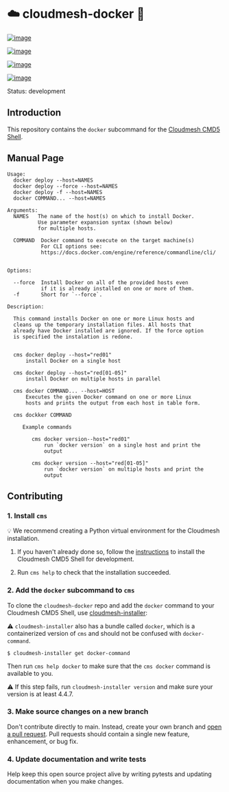 # :cloud: cloudmesh-docker :whale:


[![image](https://img.shields.io/travis/TankerHQ/cloudmesh-bar.svg?branch=main)](https://travis-ci.org/TankerHQ/cloudmesn-bar)

[![image](https://img.shields.io/pypi/pyversions/cloudmesh-bar.svg)](https://pypi.org/project/cloudmesh-bar)

[![image](https://img.shields.io/pypi/v/cloudmesh-bar.svg)](https://pypi.org/project/cloudmesh-bar/)

[![image](https://img.shields.io/github/license/TankerHQ/python-cloudmesh-bar.svg)](https://github.com/TankerHQ/python-cloudmesh-bar/blob/main/LICENSE)

Status: development

## Introduction


This repository contains the `docker` subcommand for the
[Cloudmesh CMD5 Shell](https://github.com/cloudmesh/cloudmesh.cmd5).

## Manual Page

```
Usage:
  docker deploy --host=NAMES
  docker deploy --force --host=NAMES
  docker deploy -f --host=NAMES
  docker COMMAND... --host=NAMES

Arguments:
  NAMES   The name of the host(s) on which to install Docker.
          Use parameter expansion syntax (shown below)
          for multiple hosts.

  COMMAND  Docker command to execute on the target machine(s)
           For CLI options see:
           https://docs.docker.com/engine/reference/commandline/cli/


Options:

  --force  Install Docker on all of the provided hosts even
           if it is already installed on one or more of them.
  -f       Short for `--force`.

Description:

  This command installs Docker on one or more Linux hosts and
  cleans up the temporary installation files. All hosts that
  already have Docker installed are ignored. If the force option
  is specified the instalation is redone.


  cms docker deploy --host="red01"
      install Docker on a single host

  cms docker deploy --host="red[01-05]"
      install Docker on multiple hosts in parallel

  cms docker COMMAND... --host=HOST
      Executes the given Docker command on one or more Linux
      hosts and prints the output from each host in table form.

  cms dockker COMMAND

     Example commands

        cms docker version--host="red01"
            run `docker version` on a single host and print the
            output

        cms docker version --host="red[01-05]"
            run `docker version` on multiple hosts and print the
            output

```



## Contributing

### 1. Install `cms`

:bulb: We recommend creating a Python virtual environment for the
Cloudmesh installation.

1. If you haven't already done so, follow the
   [instructions](https://github.com/cloudmesh/get#notice---developer-install-with-cloudmesh-installer)
   to install the Cloudmesh CMD5 Shell for development.

2. Run `cms help` to check that the installation succeeded.

### 2. Add the `docker` subcommand to `cms`

To clone the `cloudmesh-docker` repo and add the `docker` command to
your Cloudmesh CMD5 Shell, use
[cloudmesh-installer](https://github.com/cloudmesh/cloudmesh-installer):

:warning: `cloudmesh-installer` also has a bundle called `docker`,
which is a containerized version of `cms` and should not be confused
with `docker-command`.

```
$ cloudmesh-installer get docker-command
```

Then run `cms help docker` to make sure that the `cms docker` command
is available to you.

:warning: If this step fails, run `cloudmesh-installer version` and
make sure your version is at least 4.4.7.

### 3. Make source changes on a new branch

Don't contribute directly to main. Instead, create your own branch and
[open a pull request](https://github.com/cloudmesh/cloudmesh-docker/compare). Pull
requests should contain a single new feature, enhancement, or bug fix.

### 4. Update documentation and write tests

Help keep this open source project alive by writing pytests and
updating documentation when you make changes.
